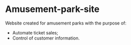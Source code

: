 # Amusement-park-site
Website created for amusement parks with the purpose of: 

- Automate ticket sales;
- Control of customer information.
